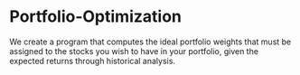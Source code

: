 # Portfolio-Optimization
We create a program that computes the ideal portfolio weights that must be assigned to the stocks you wish to have in your portfolio, given the expected returns through historical analysis.
